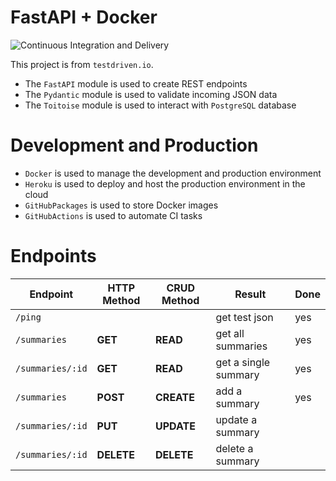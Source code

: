 # FastAPI + Docker

![Continuous Integration and Delivery](https://github.com/AdamGagorik/fastapi-tdd-docker/workflows/Continuous%20Integration%20and%20Delivery/badge.svg?branch=master)

This project is from `testdriven.io`.

- The `FastAPI` module is used to create REST endpoints
- The `Pydantic` module is used to validate incoming JSON data
- The `Toitoise` module is used to interact with `PostgreSQL` database
  
# Development and Production

- `Docker` is used to manage the development and production environment
- `Heroku` is used to deploy and host the production environment in the cloud 
- `GitHubPackages` is used to store Docker images
- `GitHubActions` is used to automate CI tasks

# Endpoints

| Endpoint         | HTTP Method     | CRUD Method     | Result               | Done |
|------------------|-----------------|-----------------|----------------------|------|
| `/ping`          |                 |                 | get test json        | yes  |
| `/summaries`     | **GET**         | **READ**        | get all summaries    | yes  |
| `/summaries/:id` | **GET**         | **READ**        | get a single summary | yes  |
| `/summaries`     | **POST**        | **CREATE**      | add a summary        | yes  |
| `/summaries/:id` | **PUT**         | **UPDATE**      | update a summary     |      |
| `/summaries/:id` | **DELETE**      | **DELETE**      | delete a summary     |      |

